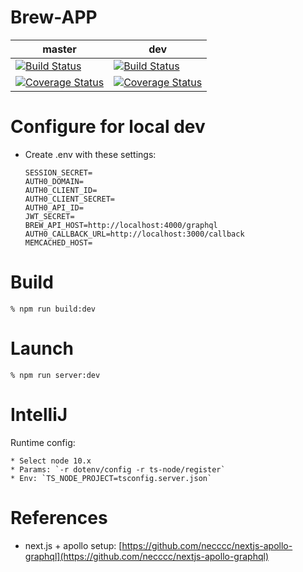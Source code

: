 # Brew-APP

| master        | dev           |
| ------------- | ------------- |
| [![Build Status](https://travis-ci.org/dariusbakunas/brew-app.svg?branch=master)](https://travis-ci.org/dariusbakunas/brew-app) | [![Build Status](https://travis-ci.org/dariusbakunas/brew-app.svg?branch=dev)](https://travis-ci.org/dariusbakunas/brew-app)  |
| [![Coverage Status](https://coveralls.io/repos/github/dariusbakunas/brew-app/badge.svg?branch=master)](https://coveralls.io/github/dariusbakunas/brew-app?branch=master) | [![Coverage Status](https://coveralls.io/repos/github/dariusbakunas/brew-app/badge.svg?branch=dev)](https://coveralls.io/github/dariusbakunas/brew-app?branch=dev)             |

# Configure for local dev

* Create .env with these settings:

      SESSION_SECRET=
      AUTH0_DOMAIN=
      AUTH0_CLIENT_ID=
      AUTH0_CLIENT_SECRET=
      AUTH0_API_ID=
      JWT_SECRET=
      BREW_API_HOST=http://localhost:4000/graphql
      AUTH0_CALLBACK_URL=http://localhost:3000/callback
      MEMCACHED_HOST=

# Build

    % npm run build:dev
    
# Launch

    % npm run server:dev
    
# IntelliJ

  Runtime config:
  
    * Select node 10.x
    * Params: `-r dotenv/config -r ts-node/register`
    * Env: `TS_NODE_PROJECT=tsconfig.server.json`
    
# References

  * next.js + apollo setup: [https://github.com/necccc/nextjs-apollo-graphql](https://github.com/necccc/nextjs-apollo-graphql)
